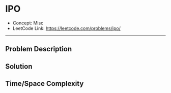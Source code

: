 # IPO

- Concept: Misc
- LeetCode Link: https://leetcode.com/problems/ipo/

---

## Problem Description

## Solution

## Time/Space Complexity

